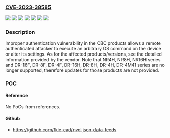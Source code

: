 ### [CVE-2023-38585](https://cve.mitre.org/cgi-bin/cvename.cgi?name=CVE-2023-38585)
![](https://img.shields.io/static/v1?label=Product&message=DR-16F%2C%20DR-8F%2C%20DR-4F%2C%20DR-16H%2C%20DR-8H%2C%20DR-4H%2C%20DR-4M41%20series&color=blue)
![](https://img.shields.io/static/v1?label=Product&message=DR-16M%2C%20DR-8M%2C%20DR-4M51%20series&color=blue)
![](https://img.shields.io/static/v1?label=Product&message=NR-4F%2C%20NR-8F%2C%20NR-16F%20series&color=blue)
![](https://img.shields.io/static/v1?label=Product&message=NR-4M%2C%20NR-8M%2C%20NR-16M%20series&color=blue)
![](https://img.shields.io/static/v1?label=Product&message=NR4H%2C%20NR8H%2C%20NR16H%20series&color=blue)
![](https://img.shields.io/static/v1?label=Version&message=firmware%20all%20versions%20&color=brightgreen)
![](https://img.shields.io/static/v1?label=Vulnerability&message=Improper%20authentication&color=brightgreen)

### Description

Improper authentication vulnerability in the CBC products allows a remote authenticated attacker to execute an arbitrary OS command on the device or alter its settings. As for the affected products/versions, see the detailed information provided by the vendor. Note that NR4H, NR8H, NR16H series and DR-16F, DR-8F, DR-4F, DR-16H, DR-8H, DR-4H, DR-4M41 series are no longer supported, therefore updates for those products are not provided.

### POC

#### Reference
No PoCs from references.

#### Github
- https://github.com/fkie-cad/nvd-json-data-feeds

